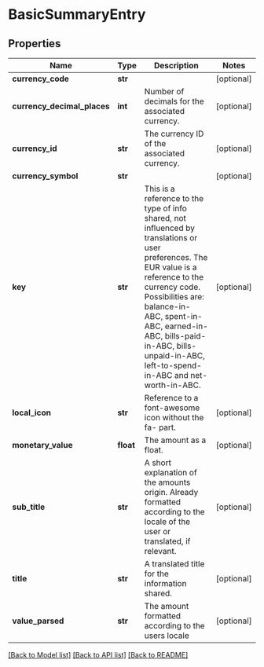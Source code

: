 # BasicSummaryEntry


## Properties
Name | Type | Description | Notes
------------ | ------------- | ------------- | -------------
**currency_code** | **str** |  | [optional] 
**currency_decimal_places** | **int** | Number of decimals for the associated currency. | [optional] 
**currency_id** | **str** | The currency ID of the associated currency. | [optional] 
**currency_symbol** | **str** |  | [optional] 
**key** | **str** | This is a reference to the type of info shared, not influenced by translations or user preferences. The EUR value is a reference to the currency code. Possibilities are: balance-in-ABC, spent-in-ABC, earned-in-ABC, bills-paid-in-ABC, bills-unpaid-in-ABC, left-to-spend-in-ABC and net-worth-in-ABC. | [optional] 
**local_icon** | **str** | Reference to a font-awesome icon without the fa- part. | [optional] 
**monetary_value** | **float** | The amount as a float. | [optional] 
**sub_title** | **str** | A short explanation of the amounts origin. Already formatted according to the locale of the user or translated, if relevant. | [optional] 
**title** | **str** | A translated title for the information shared. | [optional] 
**value_parsed** | **str** | The amount formatted according to the users locale | [optional] 

[[Back to Model list]](../README.md#documentation-for-models) [[Back to API list]](../README.md#documentation-for-api-endpoints) [[Back to README]](../README.md)


